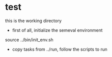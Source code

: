 test
==========

this is the working directory

+ first of all, initialize the semeval environment

source ../bin/init_env.sh

+ copy tasks from ../run, follow the scripts to run
